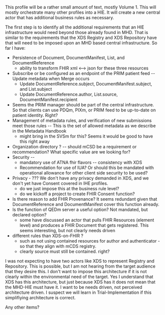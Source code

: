 This profile will be a rather small amount of text, mostly Volume 1. This will mostly orchestrate many other profiles into a HIE. It will create a new central actor that has additional business rules as necessary.

The first step is to identify all the additional requirements that an HIE infrastructure would need beyond those already found in MHD. That is similar to the requirements that the XDS Registry and XDS Repository have that will need to be imposed upon an MHD based central infrastructure. So far I have:

* Persistence of Document, DocumentManifest, List, and DocumentReference
    * ability to transform FHIR xml <--> json for these three resources 
* Subscribe or be configured as an endpoint of the PRIM patient feed -- Update metadata when Merge occurs
    * Update DocumentReference.subject, DocumentManifest.subject, and List.subject 
	* Update DocumentReference.author, List.source, DocumentManifest.recipient 
* Seems the PRIM manager should be part of the central infrastructure. So that clients can use PDQm, PIXm, or PRIM feed to be up-to-date on patient identity. Right?
* Management of metadata rules, and verification of new submissions meet those rules -- This is the set of allowed metadata as we describe in the Metadata Handbook
    * might bring in the SVSm for this?  Seems it would be good to have this right away 
* Organization directory ? -- should mCSD be a requirement or recommendation? What specific value are we looking for?
* Security -- 
    * mandatory use of ATNA fhir flavors -- consistency with XDS  
    * Recommendation for use of IUA? Or should this be mandated with operational allowance for other client side security to be used? 
* Privacy - ??? We don't have any privacy demanded in XDS, and we don't yet have Consent covered in IHE profiles.
	* do we just impose this at the business rule level?
	* do we kickoff a project to create FHIR Consent function?
* Is there reason to add FHIR Provenance? It seems redundant given that DocumentReference and DocumentManifest cover this function already.
* Is the function of QEDm server a useful option? Not mandated, but declared option?
    * some have discussed an actor that pulls FHIR Resources (element level) and produces a FHIR Document that gets registered. This seems interesting, but not clearly needs driven 
* different rules than XDS-on-FHIR ?
	* such as not using contained resources for author and authenticator  - so that they align with mCDS registry.
	* clearly source must still be contained. right?

I was not expecting to have two actors like XDS to represent Registry and Repository. This is possible, but I am not hearing from the target audience that they desire this. I don't want to impose this architecture if it is not clearly within the environmental need of the target. Yes I understand that XDS has this architecture, but just because XDS has it does not mean that the MHD-HIE must have it. I want to be needs driven, not perceived architecture driven.  I suspect we will learn in Trial-Implementation if this simplifiying architecture is correct.

Any other items?